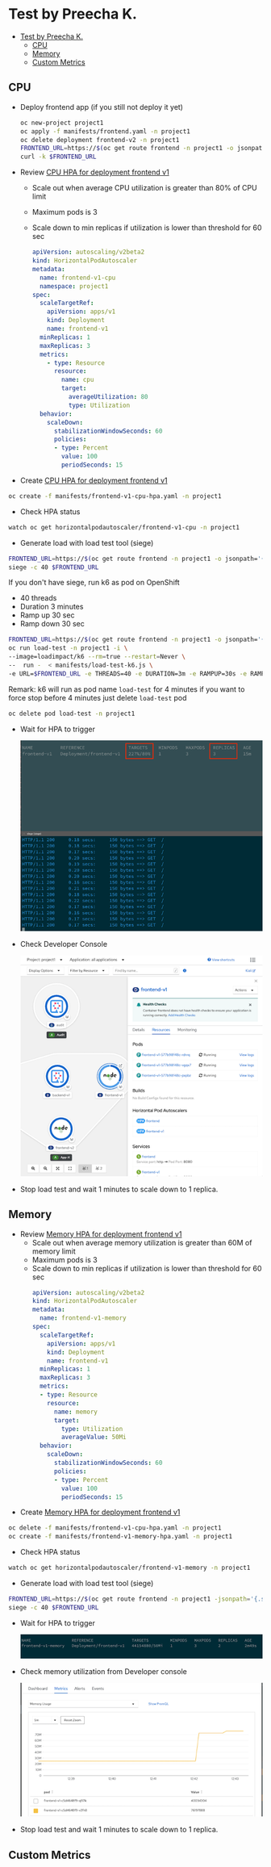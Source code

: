 # Test by Preecha K. 
<!-- TOC -->

- [Test by Preecha K.](#test-by-preecha-k)
  - [CPU](#cpu)
  - [Memory](#memory)
  - [Custom Metrics](#custom-metrics)

<!-- /TOC -->
## CPU
- Deploy frontend app (if you still not deploy it yet)
  ```bash
  oc new-project project1
  oc apply -f manifests/frontend.yaml -n project1
  oc delete deployment frontend-v2 -n project1
  FRONTEND_URL=https://$(oc get route frontend -n project1 -o jsonpath='{.spec.host}')
  curl -k $FRONTEND_URL
  ```
- Review [CPU HPA for deployment frontend v1](manifests/frontend-v1-cpu-hpa.yaml)
    - Scale out when average CPU utilization is greater than 80% of CPU limit
    - Maximum pods is 3
    - Scale down to min replicas if utilization is lower than threshold for 60 sec
  
      ```yaml
      apiVersion: autoscaling/v2beta2
      kind: HorizontalPodAutoscaler
      metadata:
        name: frontend-v1-cpu
        namespace: project1
      spec:
        scaleTargetRef:
          apiVersion: apps/v1
          kind: Deployment
          name: frontend-v1
        minReplicas: 1
        maxReplicas: 3
        metrics:
          - type: Resource
            resource:
              name: cpu
              target:
                averageUtilization: 80
                type: Utilization
        behavior:
          scaleDown:
            stabilizationWindowSeconds: 60
            policies:
            - type: Percent
              value: 100
              periodSeconds: 15
      ```
    
- Create [CPU HPA for deployment frontend v1](manifests/frontend-v1-cpu-hpa.yaml)
  
```bash
oc create -f manifests/frontend-v1-cpu-hpa.yaml -n project1
```

- Check HPA status
```bash
watch oc get horizontalpodautoscaler/frontend-v1-cpu -n project1
```

- Generate load with load test tool (siege)
```bash
FRONTEND_URL=https://$(oc get route frontend -n project1 -o jsonpath='{.spec.host}')
siege -c 40 $FRONTEND_URL
```

If you don't have siege, run k6 as pod on OpenShift
  - 40 threads
  - Duration 3 minutes
  - Ramp up 30 sec
  - Ramp down 30 sec
  
```bash
FRONTEND_URL=https://$(oc get route frontend -n project1 -o jsonpath='{.spec.host}')
oc run load-test -n project1 -i \
--image=loadimpact/k6 --rm=true --restart=Never \
--  run -  < manifests/load-test-k6.js \
-e URL=$FRONTEND_URL -e THREADS=40 -e DURATION=3m -e RAMPUP=30s -e RAMPDOWN=30s
```
Remark: k6 will run as pod name `load-test` for 4 minutes if you want to force stop before 4 minutes just delete `load-test` pod

```bash
oc delete pod load-test -n project1
```

- Wait for HPA to trigger
  
  ![](images/hpa-cpu-status.png)

- Check Developer Console
  
  ![](images/hpa-cpu-dev-console.png)

- Stop load test and wait  1 minutes to scale down to 1 replica.

## Memory
- Review [Memory HPA for deployment frontend v1](manifests/frontend-v1-memory-hpa.yaml)
    - Scale out when average memory utilization is greater than 60M of memory limit
    - Maximum pods is 3
    - Scale down to min replicas if utilization is lower than threshold for 60 sec
      ```yaml
      apiVersion: autoscaling/v2beta2
      kind: HorizontalPodAutoscaler
      metadata:
        name: frontend-v1-memory
      spec:
        scaleTargetRef:
          apiVersion: apps/v1
          kind: Deployment
          name: frontend-v1
        minReplicas: 1
        maxReplicas: 3
        metrics:
        - type: Resource
          resource:
            name: memory
            target:
              type: Utilization
              averageValue: 50Mi
        behavior:
          scaleDown:
            stabilizationWindowSeconds: 60
            policies:
            - type: Percent
              value: 100
              periodSeconds: 15
      ```
- Create [Memory HPA for deployment frontend v1](manifests/frontend-v1-memory-hpa.yaml)
```bash
oc delete -f manifests/frontend-v1-cpu-hpa.yaml -n project1
oc create -f manifests/frontend-v1-memory-hpa.yaml -n project1
```
- Check HPA status
```bash
watch oc get horizontalpodautoscaler/frontend-v1-memory -n project1
```
- Generate load with load test tool (siege)
```bash
FRONTEND_URL=https://$(oc get route frontend -n project1 -jsonpath='{.spec.host}')
siege -c 40 $FRONTEND_URL
```
- Wait for HPA to trigger
  
  ![](images/memory-hpa-status.png)

- Check memory utilization from Developer console
  
  ![](images/memory-hpa-utilization.png)

- Stop load test and wait  1 minutes to scale down to 1 replica.

## Custom Metrics

